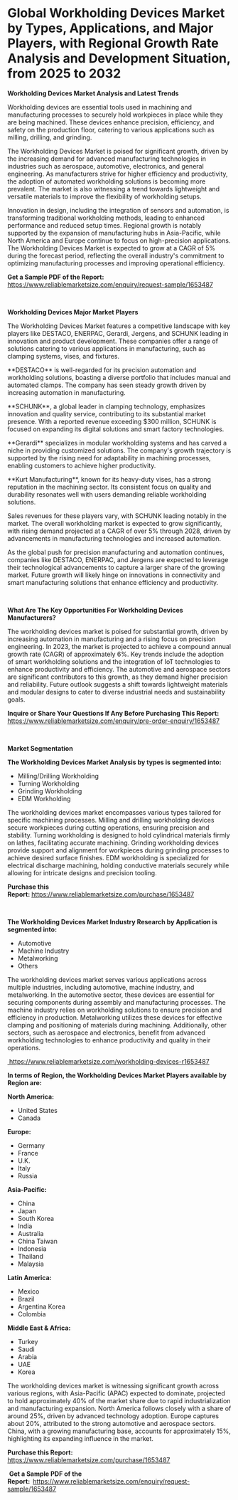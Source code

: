 <p><h1>Global Workholding Devices Market by Types, Applications, and Major Players, with Regional Growth Rate Analysis and Development Situation, from 2025 to 2032</h1></p><p><strong>Workholding Devices Market Analysis and Latest Trends</strong></p>
<p><p>Workholding devices are essential tools used in machining and manufacturing processes to securely hold workpieces in place while they are being machined. These devices enhance precision, efficiency, and safety on the production floor, catering to various applications such as milling, drilling, and grinding.</p><p>The Workholding Devices Market is poised for significant growth, driven by the increasing demand for advanced manufacturing technologies in industries such as aerospace, automotive, electronics, and general engineering. As manufacturers strive for higher efficiency and productivity, the adoption of automated workholding solutions is becoming more prevalent. The market is also witnessing a trend towards lightweight and versatile materials to improve the flexibility of workholding setups.</p><p>Innovation in design, including the integration of sensors and automation, is transforming traditional workholding methods, leading to enhanced performance and reduced setup times. Regional growth is notably supported by the expansion of manufacturing hubs in Asia-Pacific, while North America and Europe continue to focus on high-precision applications. The Workholding Devices Market is expected to grow at a CAGR of 5% during the forecast period, reflecting the overall industry's commitment to optimizing manufacturing processes and improving operational efficiency.</p></p>
<p><strong>Get a Sample PDF of the Report:&nbsp;</strong> <a href="https://www.reliablemarketsize.com/enquiry/request-sample/1653487?utm_campaign=2526&utm_medium=2&utm_source=Github&utm_content=ia&utm_term=16042025&utm_id=workholding-devices">https://www.reliablemarketsize.com/enquiry/request-sample/1653487</a></p>
<p>&nbsp;</p>
<p><strong>Workholding Devices Major Market Players</strong></p>
<p><p>The Workholding Devices Market features a competitive landscape with key players like DESTACO, ENERPAC, Gerardi, Jergens, and SCHUNK leading in innovation and product development. These companies offer a range of solutions catering to various applications in manufacturing, such as clamping systems, vises, and fixtures.</p><p>**DESTACO** is well-regarded for its precision automation and workholding solutions, boasting a diverse portfolio that includes manual and automated clamps. The company has seen steady growth driven by increasing automation in manufacturing.</p><p>**SCHUNK**, a global leader in clamping technology, emphasizes innovation and quality service, contributing to its substantial market presence. With a reported revenue exceeding $300 million, SCHUNK is focused on expanding its digital solutions and smart factory technologies.</p><p>**Gerardi** specializes in modular workholding systems and has carved a niche in providing customized solutions. The company's growth trajectory is supported by the rising need for adaptability in machining processes, enabling customers to achieve higher productivity.</p><p>**Kurt Manufacturing**, known for its heavy-duty vises, has a strong reputation in the machining sector. Its consistent focus on quality and durability resonates well with users demanding reliable workholding solutions. </p><p>Sales revenues for these players vary, with SCHUNK leading notably in the market. The overall workholding market is expected to grow significantly, with rising demand projected at a CAGR of over 5% through 2028, driven by advancements in manufacturing technologies and increased automation.</p><p>As the global push for precision manufacturing and automation continues, companies like DESTACO, ENERPAC, and Jergens are expected to leverage their technological advancements to capture a larger share of the growing market. Future growth will likely hinge on innovations in connectivity and smart manufacturing solutions that enhance efficiency and productivity.</p></p>
<p>&nbsp;</p>
<p><strong>What Are The Key Opportunities For Workholding Devices Manufacturers?</strong></p>
<p><p>The workholding devices market is poised for substantial growth, driven by increasing automation in manufacturing and a rising focus on precision engineering. In 2023, the market is projected to achieve a compound annual growth rate (CAGR) of approximately 6%. Key trends include the adoption of smart workholding solutions and the integration of IoT technologies to enhance productivity and efficiency. The automotive and aerospace sectors are significant contributors to this growth, as they demand higher precision and reliability. Future outlook suggests a shift towards lightweight materials and modular designs to cater to diverse industrial needs and sustainability goals.</p></p>
<p><strong>Inquire or Share Your Questions If Any Before Purchasing This Report:</strong> <a href="https://www.reliablemarketsize.com/enquiry/pre-order-enquiry/1653487?utm_campaign=2526&utm_medium=2&utm_source=Github&utm_content=ia&utm_term=16042025&utm_id=workholding-devices">https://www.reliablemarketsize.com/enquiry/pre-order-enquiry/1653487</a></p>
<p>&nbsp;</p>
<p><strong>Market Segmentation</strong></p>
<p><strong>The Workholding Devices Market Analysis by types is segmented into:</strong></p>
<p><ul><li>Milling/Drilling Workholding</li><li>Turning Workholding</li><li>Grinding Workholding</li><li>EDM Workholding</li></ul></p>
<p><p>The workholding devices market encompasses various types tailored for specific machining processes. Milling and drilling workholding devices secure workpieces during cutting operations, ensuring precision and stability. Turning workholding is designed to hold cylindrical materials firmly on lathes, facilitating accurate machining. Grinding workholding devices provide support and alignment for workpieces during grinding processes to achieve desired surface finishes. EDM workholding is specialized for electrical discharge machining, holding conductive materials securely while allowing for intricate designs and precision tooling.</p></p>
<p><strong>Purchase this Report:&nbsp;</strong><a href="https://www.reliablemarketsize.com/purchase/1653487?utm_campaign=2526&utm_medium=2&utm_source=Github&utm_content=ia&utm_term=16042025&utm_id=workholding-devices">https://www.reliablemarketsize.com/purchase/1653487</a></p>
<p>&nbsp;</p>
<p><strong>The Workholding Devices Market Industry Research by Application is segmented into:</strong></p>
<p><ul><li>Automotive</li><li>Machine Industry</li><li>Metalworking</li><li>Others</li></ul></p>
<p><p>The workholding devices market serves various applications across multiple industries, including automotive, machine industry, and metalworking. In the automotive sector, these devices are essential for securing components during assembly and manufacturing processes. The machine industry relies on workholding solutions to ensure precision and efficiency in production. Metalworking utilizes these devices for effective clamping and positioning of materials during machining. Additionally, other sectors, such as aerospace and electronics, benefit from advanced workholding technologies to enhance productivity and quality in their operations.</p></p>
<p><a href="https://www.reliablemarketsize.com/workholding-devices-r1653487?utm_campaign=2526&utm_medium=2&utm_source=Github&utm_content=ia&utm_term=16042025&utm_id=workholding-devices">&nbsp;https://www.reliablemarketsize.com/workholding-devices-r1653487</a></p>
<p><strong>In terms of Region, the Workholding Devices Market Players available by Region are:</strong></p>
<p>
    <p> <strong> North America: </strong>
        <ul>
            <li>United States</li>
            <li>Canada</li>
        </ul>
        </p> 
    <p> <strong> Europe: </strong>
        <ul>
            <li>Germany</li>
            <li>France</li>
            <li>U.K.</li>
            <li>Italy</li>
            <li>Russia</li>
        </ul>
        </p> 
    <p> <strong> Asia-Pacific: </strong>
        <ul>
            <li>China</li>
            <li>Japan</li>
            <li>South Korea</li>
            <li>India</li>
            <li>Australia</li>
            <li>China Taiwan</li>
            <li>Indonesia</li>
            <li>Thailand</li>
            <li>Malaysia</li>
        </ul>
        </p> 
    <p> <strong> Latin America: </strong>
        <ul>
            <li>Mexico</li>
            <li>Brazil</li>
            <li>Argentina Korea</li>
            <li>Colombia</li>
        </ul>
        </p> 
    <p> <strong> Middle East & Africa: </strong>
        <ul>
            <li>Turkey</li>
            <li>Saudi</li>
            <li>Arabia</li>
            <li>UAE</li>
            <li>Korea</li>
        </ul>
    </p>
    </p>
<p><p>The workholding devices market is witnessing significant growth across various regions, with Asia-Pacific (APAC) expected to dominate, projected to hold approximately 40% of the market share due to rapid industrialization and manufacturing expansion. North America follows closely with a share of around 25%, driven by advanced technology adoption. Europe captures about 20%, attributed to the strong automotive and aerospace sectors. China, with a growing manufacturing base, accounts for approximately 15%, highlighting its expanding influence in the market.</p></p>
<p><strong>Purchase this Report: </strong><a href="https://www.reliablemarketsize.com/purchase/1653487?utm_campaign=2526&utm_medium=2&utm_source=Github&utm_content=ia&utm_term=16042025&utm_id=workholding-devices">https://www.reliablemarketsize.com/purchase/1653487</a></p>
<p>&nbsp;<strong>Get a Sample PDF of the Report:&nbsp;&nbsp;</strong><a href="https://www.reliablemarketsize.com/enquiry/request-sample/1653487?utm_campaign=2526&utm_medium=2&utm_source=Github&utm_content=ia&utm_term=16042025&utm_id=workholding-devices">https://www.reliablemarketsize.com/enquiry/request-sample/1653487</a></p>
<p><strong></strong></p>
<p><p></p><p></p><p></p></p>